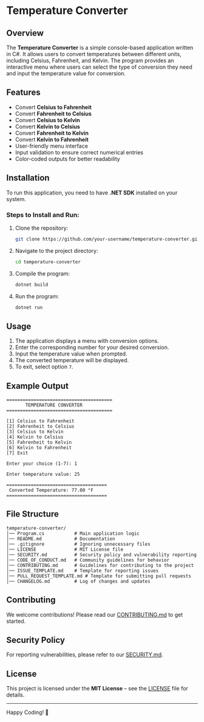 # Temperature Converter

## Overview
The **Temperature Converter** is a simple console-based application written in C#. It allows users to convert temperatures between different units, including Celsius, Fahrenheit, and Kelvin. The program provides an interactive menu where users can select the type of conversion they need and input the temperature value for conversion.

## Features
- Convert **Celsius to Fahrenheit**
- Convert **Fahrenheit to Celsius**
- Convert **Celsius to Kelvin**
- Convert **Kelvin to Celsius**
- Convert **Fahrenheit to Kelvin**
- Convert **Kelvin to Fahrenheit**
- User-friendly menu interface
- Input validation to ensure correct numerical entries
- Color-coded outputs for better readability

## Installation
To run this application, you need to have **.NET SDK** installed on your system.

### Steps to Install and Run:
1. Clone the repository:
   ```sh
   git clone https://github.com/your-username/temperature-converter.git
   ```
2. Navigate to the project directory:
   ```sh
   cd temperature-converter
   ```
3. Compile the program:
   ```sh
   dotnet build
   ```
4. Run the program:
   ```sh
   dotnet run
   ```

## Usage
1. The application displays a menu with conversion options.
2. Enter the corresponding number for your desired conversion.
3. Input the temperature value when prompted.
4. The converted temperature will be displayed.
5. To exit, select option `7`.

## Example Output
```
=======================================
       TEMPERATURE CONVERTER       
=======================================

[1] Celsius to Fahrenheit
[2] Fahrenheit to Celsius
[3] Celsius to Kelvin
[4] Kelvin to Celsius
[5] Fahrenheit to Kelvin
[6] Kelvin to Fahrenheit
[7] Exit

Enter your choice (1-7): 1

Enter temperature value: 25

=====================================
 Converted Temperature: 77.00 °F 
=====================================
```

## File Structure
```
temperature-converter/
│── Program.cs           # Main application logic
│── README.md            # Documentation
│── .gitignore           # Ignoring unnecessary files
│── LICENSE              # MIT License file
│── SECURITY.md          # Security policy and vulnerability reporting
│── CODE_OF_CONDUCT.md   # Community guidelines for behavior
│── CONTRIBUTING.md      # Guidelines for contributing to the project
│── ISSUE_TEMPLATE.md    # Template for reporting issues
│── PULL_REQUEST_TEMPLATE.md # Template for submitting pull requests
│── CHANGELOG.md         # Log of changes and updates
```

## Contributing
We welcome contributions! Please read our [CONTRIBUTING.md](CONTRIBUTING.md) to get started.

## Security Policy
For reporting vulnerabilities, please refer to our [SECURITY.md](SECURITY.md).

## License
This project is licensed under the **MIT License** – see the [LICENSE](LICENSE) file for details.

---

Happy Coding! 🚀

